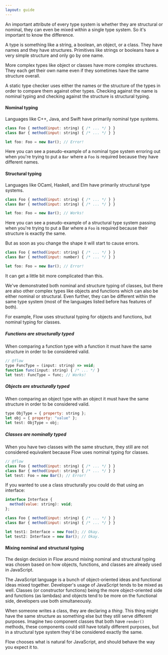 ```yaml
---
layout: guide
---
```


An important attribute of every type system is whether they are structural or
nominal, they can even be mixed within a single type system. So it's important
to know the difference.

A type is something like a string, a boolean, an object, or a class. They have
names and they have structures. Primitives like strings or booleans have a very
simple structure and only go by one name.

More complex types like object or classes have more complex structures. They
each get their own name even if they sometimes have the same structure overall.

A static type checker uses either the names or the structure of the types in
order to compare them against other types. Checking against the name is nominal
typing and checking against the structure is structural typing.

#### Nominal typing <a class="toc" id="toc-nominal-typing" href="#toc-nominal-typing"></a>

Languages like C++, Java, and Swift have primarily nominal type systems.

```js
class Foo { method(input: string) { /* ... */ } }
class Bar { method(input: string) { /* ... */ } }

let foo: Foo = new Bar(); // Error!
```

Here you can see a pseudo-example of a nominal type system erroring out when
you're trying to put a `Bar` where a `Foo` is required because they have
different names.

#### Structural typing <a class="toc" id="toc-structural-typing" href="#toc-structural-typing"></a>

Languages like OCaml, Haskell, and Elm have primarily structural type systems.

```js
class Foo { method(input: string) { /* ... */ } }
class Bar { method(input: string) { /* ... */ } }

let foo: Foo = new Bar(); // Works!
```

Here you can see a pseudo-example of a structural type system passing when
you're trying to put a Bar where a `Foo` is required because their structure is
exactly the same.

But as soon as you change the shape it will start to cause errors.

```js
class Foo { method(input: string) { /* ... */ } }
class Bar { method(input: number) { /* ... */ } }

let foo: Foo = new Bar(); // Error!
```

It can get a little bit more complicated than this.

We've demonstrated both nominal and structure typing of classes, but there are
also other complex types like objects and functions which can also be either
nominal or structural. Even further, they can be different within the same type
system (most of the languages listed before has features of both).

For example, Flow uses structural typing for objects and functions, but nominal
typing for classes.

##### Functions are structurally typed <a class="toc" id="toc-functions-are-structurally-typed" href="#toc-functions-are-structurally-typed"></a>

When comparing a function type with a function it must have the same structure
in order to be considered valid.

```js
// @flow
type FuncType = (input: string) => void;
function func(input: string) { /* ... */ }
let test: FuncType = func; // Works!
```

##### Objects are structurally typed <a class="toc" id="toc-objects-are-structurally-typed" href="#toc-objects-are-structurally-typed"></a>

When comparing an object type with an object it must have the same structure
in order to be considered valid.

```js
type ObjType = { property: string };
let obj = { property: "value" };
let test: ObjType = obj;
```

##### Classes are nominally typed <a class="toc" id="toc-classes-are-nominally-typed" href="#toc-classes-are-nominally-typed"></a>

When you have two classes with the same structure, they still are not
considered equivalent because Flow uses nominal typing for classes.

```js
// @flow
class Foo { method(input: string) { /* ... */ } }
class Bar { method(input: string) { /* ... */ } }
let test: Foo = new Bar(); // Error!
```

If you wanted to use a class structurally you could do that using an interface:

```js
interface Interface {
  method(value: string): void;
};

class Foo { method(input: string) { /* ... */ } }
class Bar { method(input: string) { /* ... */ } }

let test1: Interface = new Foo(); // Okay.
let test2: Interface = new Bar(); // Okay.
```

#### Mixing nominal and structural typing <a class="toc" id="toc-mixing-nominal-and-structural-typing" href="#toc-mixing-nominal-and-structural-typing"></a>

The design decision in Flow around mixing nominal and structural typing was
chosen based on how objects, functions, and classes are already used in
JavaScript.

The JavaScript language is a bunch of object-oriented ideas and functional
ideas mixed together. Developer's usage of JavaScript tends to be mixed as
well. Classes (or constructor functions) being the more object-oriented side
and functions (as lambdas) and objects tend to be more on the functional side,
developers use both simultaneously.

When someone writes a class, they are declaring a _thing_. This thing might
have the same structure as something else but they still serve different
purposes. Imagine two component classes that both have `render()` methods,
these components could still have totally different purposes, but in a
structural type system they'd be considered exactly the same.

Flow chooses what is natural for JavaScript, and should behave the way you
expect it to.
